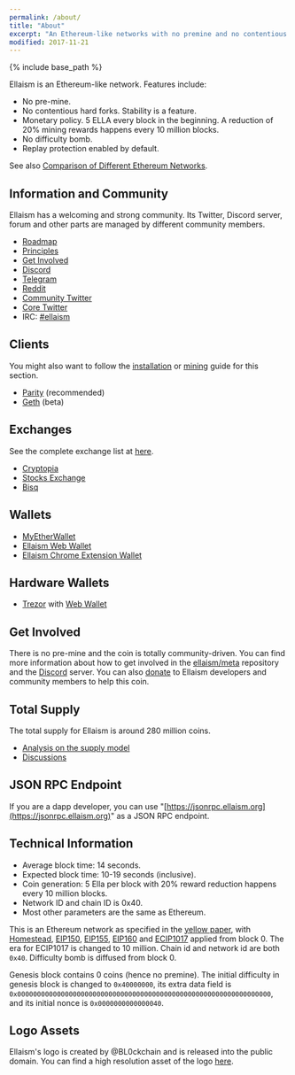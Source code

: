 ```yaml
---
permalink: /about/
title: "About"
excerpt: "An Ethereum-like networks with no premine and no contentious hard forks."
modified: 2017-11-21
---
```


{% include base_path %}

Ellaism is an Ethereum-like network. Features include:

* No pre-mine.
* No contentious hard forks. Stability is a feature.
* Monetary policy. 5 ELLA every block in the beginning. A reduction of 20%
  mining rewards happens every 10 million blocks.
* No difficulty bomb.
* Replay protection enabled by default.

See also [Comparison of Different Ethereum Networks](/comparison/).

## Information and Community

Ellaism has a welcoming and strong community. Its Twitter, Discord server, forum and other
parts are managed by different community members.

* [Roadmap](/roadmap/)
* [Principles](/principles/)
* [Get Involved](https://github.com/ellaism/meta)
* [Discord](https://discord.gg/EKtynbS)
* [Telegram](https://t.me/ellaismcoin)
* [Reddit](https://www.reddit.com/r/ellaism/)
* [Community Twitter](https://twitter.com/EllaismProject)
* [Core Twitter](https://twitter.com/EllaismCore)
* IRC: [#ellaism](http://webchat.freenode.net/?channels=ellaism)

## Clients

You might also want to follow the [installation](/install/) or
[mining](/mining/) guide for this section.

* [Parity](https://github.com/ellaism/parity-config) (recommended)
* [Geth](https://github.com/ellaism/go-ellaism) (beta)

## Exchanges

See the complete exchange list at [here](/exchange/).

* [Cryptopia](https://www.cryptopia.co.nz/Exchange?market=ELLA_BTC)
* [Stocks Exchange](https://stocks.exchange/trade/ELLA/BTC)
* [Bisq](https://bisq.network/)

## Wallets

* [MyEtherWallet](https://myetherwallet.com/)
* [Ellaism Web Wallet](https://ellaism.github.io/ellawallet)
* [Ellaism Chrome Extension Wallet](https://chrome.google.com/webstore/detail/myellawallet/bgfofdgebpphdhddggaggeafenegbjef)

## Hardware Wallets

* [Trezor](https://shop.trezor.io/) with [Web Wallet](https://ellaism.github.io/ellawallet)

## Get Involved

There is no pre-mine and the coin is totally community-driven. You can find more information about how to get involved in the [ellaism/meta](https://github.com/ellaism/meta) repository and the [Discord](https://discord.gg/66Pn9jn) server. You can also [donate](/donate/) to Ellaism developers and community members to help this coin.

## Total Supply

The total supply for Ellaism is around 280 million coins.

* [Analysis on the supply model](https://docs.google.com/spreadsheets/d/1v3T6gRupH4C4Zx3B60fOOIqFiilItSpVTszEHjyIPIw/edit#gid=640070299)
* [Discussions](https://github.com/ellaism/meta/issues/9)

## JSON RPC Endpoint

If you are a dapp developer, you can use
"[https://jsonrpc.ellaism.org](https://jsonrpc.ellaism.org)" as a JSON RPC
endpoint.

## Technical Information

* Average block time: 14 seconds.
* Expected block time: 10-19 seconds (inclusive).
* Coin generation: 5 Ella per block with 20% reward reduction happens every 10 million blocks.
* Network ID and chain ID is 0x40.
* Most other parameters are the same as Ethereum.

This is an Ethereum network as specified in the [yellow
paper](https://ethereum.github.io/yellowpaper/paper.pdf), with
[Homestead](https://github.com/ethereum/EIPs/blob/master/EIPS/eip-2.md),
[EIP150](https://github.com/ethereum/eips/issues/150),
[EIP155](https://github.com/ethereum/eips/issues/155),
[EIP160](https://github.com/ethereum/eips/issues/160) and
[ECIP1017](https://github.com/ethereumproject/ECIPs/blob/master/ECIPs/ECIP-1017.md)
applied from block 0. The era for ECIP1017 is changed to 10 million. Chain id
and network id are both `0x40`. Difficulty bomb is diffused from block 0.

Genesis block contains 0 coins (hence no premine). The initial difficulty in
genesis block is changed to `0x40000000`, its extra data field is
`0x0000000000000000000000000000000000000000000000000000000000000000`, and its
initial nonce is `0x0000000000000040`.

## Logo Assets

Ellaism's logo is created by @BL0ckchain and is released into the public domain. You can find a high resolution asset of the logo [here](https://ellaism.org/images/logo.png).
